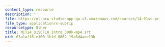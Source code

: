 ```yaml
---
content_type: resource
description: ''
file: https://ol-ocw-studio-app-qa.s3.amazonaws.com/courses/14-01sc-principles-of-microeconomics-fall-2011/63a1aff6e1001bfd086219a6d4aee13b_MIT14_01SCF10_intro_300k-mp4.srt
file_type: application/x-subrip
resourcetype: Other
title: MIT14_01SCF10_intro_300k-mp4.srt
uid: 63a1aff6-e100-1bfd-0862-19a6d4aee13b
---
```

